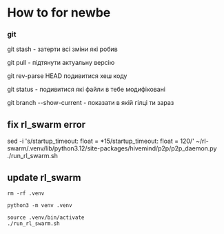 # How to for newbe

### git

git stash - затерти всі зміни які робив

git pull - підтянути актуальну версію

git rev-parse HEAD  подивитися хеш коду

git status - подивитися які файли в тебе модифіковані

git branch --show-current - показати в якій гілці ти зараз


## fix rl_swarm error

sed -i 's/startup_timeout: float = *15/startup_timeout: float = 120/' ~/rl-swarm/.venv/lib/python3.12/site-packages/hivemind/p2p/p2p_daemon.py ./run_rl_swarm.sh

## update rl_swarm

```
rm -rf .venv

python3 -m venv .venv

source .venv/bin/activate
./run_rl_swarm.sh
```


